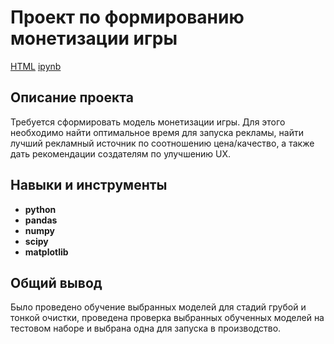 # Проект по формированию монетизации игры

[HTML](https://github.com/aq2003/Portfolio/blob/main/Gold%20Recovery/P9_Portfolio.html)     [ipynb](https://github.com/aq2003/Portfolio/blob/main/Gold%20Recovery/P9_Portfolio.ipynb)

## Описание проекта

Требуется сформировать модель монетизации игры. Для этого необходимо найти оптимальное время для запуска рекламы,
найти лучший рекламный источник по соотношению цена/качество, а также дать рекомендации создателям по улучшению UX.



## Навыки и инструменты

- **python**
- **pandas**
- **numpy**
- **scipy**
- **matplotlib**
     
## 

## Общий вывод

Было проведено обучение выбранных моделей для стадий грубой и тонкой очистки, проведена проверка выбранных обученных моделей на тестовом наборе и выбрана одна для запуска в производство.
